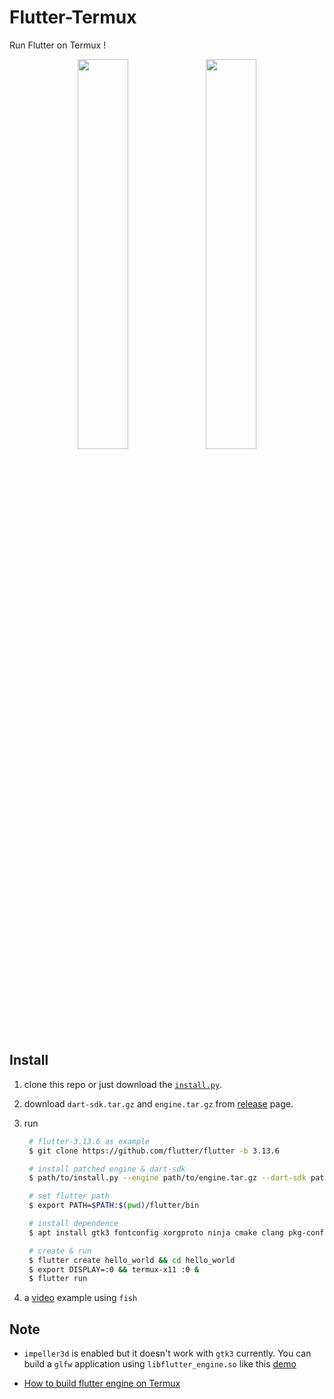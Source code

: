 # Flutter-Termux

Run Flutter on Termux !

<p align="middle" float="left">
    <img src="https://raw.githubusercontent.com/mumumusuc/Flutter-Termux/main/image/screenshot.jpg" width="40%"/>
    <img src="https://raw.githubusercontent.com/mumumusuc/termux-flutter-impeller-demo/main/preview.webp" width="40%"/>
</p>


## Install 
1. clone this repo or just download the [`install.py`](https://github.com/mumumusuc/termux-flutter/blob/main/install.py).


2. download `dart-sdk.tar.gz` and `engine.tar.gz` from [release](https://github.com/mumumusuc/termux-flutter/releases) page.
   
3. run
   ```bash
    # flutter-3.13.6 as example
    $ git clone https://github.com/flutter/flutter -b 3.13.6

    # install patched engine & dart-sdk
    $ path/to/install.py --engine path/to/engine.tar.gz --dart-sdk path/to/dart-sdk.tar.gz path/to/flutter

    # set flutter path
    $ export PATH=$PATH:$(pwd)/flutter/bin

    # install dependence
    $ apt install gtk3 fontconfig xorgproto ninja cmake clang pkg-config

    # create & run
    $ flutter create hello_world && cd hello_world
    $ export DISPLAY=:0 && termux-x11 :0 &
    $ flutter run
    ```
4. a [video](https://github.com/mumumusuc/termux-flutter/issues/7#issuecomment-1790704873) example using `fish`

## Note

- `impeller3d` is enabled but it doesn't work with `gtk3` currently. You can build a `glfw` application using `libflutter_engine.so` like this [demo](https://github.com/mumumusuc/termux-flutter-impeller-demo)

- [How to build flutter engine on Termux](https://github.com/mumumusuc/termux-flutter/wiki/How-to-build-flutter-engine-on-Termux)

